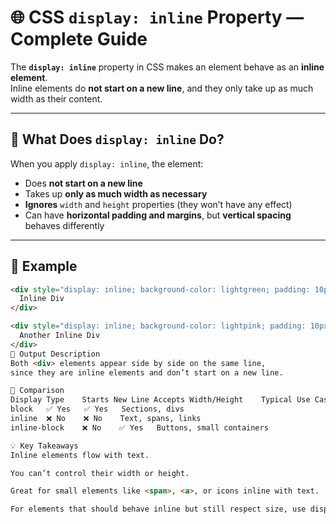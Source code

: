 # 🌐 CSS `display: inline` Property — Complete Guide

The **`display: inline`** property in CSS makes an element behave as an **inline element**.  
Inline elements do **not start on a new line**, and they only take up as much width as their content.

---

## 🧠 What Does `display: inline` Do?

When you apply `display: inline`, the element:

- Does **not start on a new line**
- Takes up **only as much width as necessary**
- **Ignores** `width` and `height` properties (they won’t have any effect)
- Can have **horizontal padding and margins**, but **vertical spacing** behaves differently

---

## 🎨 Example

```html
<div style="display: inline; background-color: lightgreen; padding: 10px;">
  Inline Div
</div>

<div style="display: inline; background-color: lightpink; padding: 10px;">
  Another Inline Div
</div>
🧾 Output Description
Both <div> elements appear side by side on the same line,
since they are inline elements and don’t start on a new line.

📘 Comparison
Display Type	Starts New Line	Accepts Width/Height	Typical Use Case
block	✅ Yes	✅ Yes	Sections, divs
inline	❌ No	❌ No	Text, spans, links
inline-block	❌ No	✅ Yes	Buttons, small containers

💡 Key Takeaways
Inline elements flow with text.

You can’t control their width or height.

Great for small elements like <span>, <a>, or icons inline with text.

For elements that should behave inline but still respect size, use display: inline-block.
